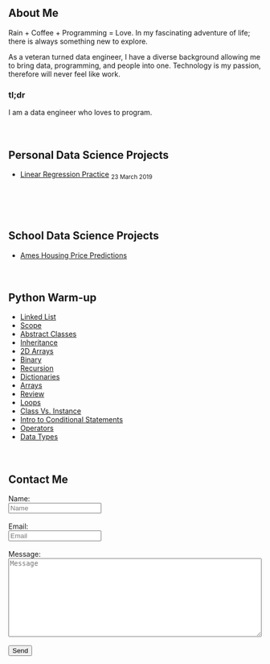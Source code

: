 ## About Me
Rain + Coffee + Programming = Love. In my fascinating adventure of life; there is always something new to explore.

As a veteran turned data engineer, I have a diverse background allowing me to bring data, programming, and people into one. Technology is my passion, therefore will never feel like work.

### tl;dr
I am a data engineer who loves to program.
<br/><br/><br/>

## Personal Data Science Projects
 * [Linear Regression Practice](./linear-regression-practice) <sub>23 March 2019</sub>
<br/><br/><br/><br/><br/>

## School Data Science Projects
 * [Ames Housing Price Predictions](./predict-ames-home-prices)
<br/><br/><br/>

## Python Warm-up

* [Linked List](./python-linked-list)
* [Scope](./python-scope)
* [Abstract Classes](./python-abstract-classes)
* [Inheritance](./python-inheritance)
* [2D Arrays](./python-2d-arrays)
* [Binary](./python-binary)
* [Recursion](./python-recursion)
* [Dictionaries](./python-dictionaries)
* [Arrays](./python-arrays)
* [Review](./python-even-odd-strings)
* [Loops](./python-loops)
* [Class Vs. Instance](./python-class)
* [Intro to Conditional Statements](./intro-conditional-statements)
* [Operators](./python-operators)
* [Data Types](./python-dtypes)
<br/><br/><br/>

## Contact Me

<script type="text/javascript">var submitted=false;</script>
<iframe name="hidden_iframe" id="hidden_iframe" style="display:none;" onload="if(submitted)  {window.location='http://davidcapella.com';}"></iframe>

<form action="https://docs.google.com/forms/d/e/1FAIpQLScfEWsu7Q6izDrX7FvOI3PnVkPyTnS1p_vhvCNSzziUknuO2A/formResponse" method="post" target="hidden_iframe" 
onsubmit="submitted=true;">
  <label>Name:</label>
  <br>
  <input name="entry.894931768" type="text" placeholder="Name" />
  <br><br>
  <label>Email:</label>
  <br>
  <input name="entry.155938160" type="email" placeholder="Email"/>
  <br><br>
  <label>Message:</label><br>
  <textarea rows="10" name="entry.801311056" placeholder="Message" style="width:100%;"></textarea>
  <br><br>
  <input type="submit" value="Send"/>

</form>
